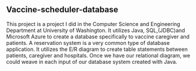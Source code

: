 ## Vaccine-scheduler-database
This project is a project I did in the Computer Science and Engineering Department at University of Washington. It utilizes Java, SQL,(JDBC)and Microsoft Azure to create a database specifically to vaccine caregiver and patients.
A reservation system is a very common type of database application. It utilizes the E/R diagram to create table statements between patients, caregiver and hospitals. Once we have our relational diagram, we could weave in each input of our database system created with Java.
